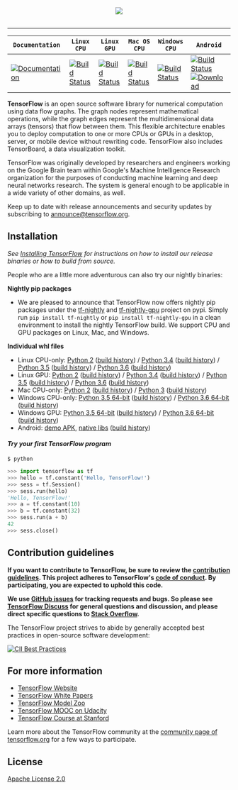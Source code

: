 <div align="center">
  <img src="https://www.tensorflow.org/images/tf_logo_transp.png"><br><br>
</div>

-----------------


| **`Documentation`** | **`Linux CPU`** | **`Linux GPU`** | **`Mac OS CPU`** | **`Windows CPU`** | **`Android`** |
|-----------------|---------------------|------------------|-------------------|---------------|---------------|
| [![Documentation](https://img.shields.io/badge/api-reference-blue.svg)](https://www.tensorflow.org/api_docs/) | [![Build Status](https://ci.tensorflow.org/buildStatus/icon?job=tensorflow-master-cpu)](https://ci.tensorflow.org/job/tensorflow-master-cpu) | [![Build Status](https://ci.tensorflow.org/buildStatus/icon?job=tensorflow-master-linux-gpu)](https://ci.tensorflow.org/job/tensorflow-master-linux-gpu) | [![Build Status](https://ci.tensorflow.org/buildStatus/icon?job=tensorflow-master-mac)](https://ci.tensorflow.org/job/tensorflow-master-mac) | [![Build Status](https://ci.tensorflow.org/buildStatus/icon?job=tensorflow-master-win-cmake-py)](https://ci.tensorflow.org/job/tensorflow-master-win-cmake-py) | [![Build Status](https://ci.tensorflow.org/buildStatus/icon?job=tensorflow-master-android)](https://ci.tensorflow.org/job/tensorflow-master-android) [ ![Download](https://api.bintray.com/packages/google/tensorflow/tensorflow/images/download.svg) ](https://bintray.com/google/tensorflow/tensorflow/_latestVersion)

**TensorFlow** is an open source software library for numerical computation using
data flow graphs.  The graph nodes represent mathematical operations, while
the graph edges represent the multidimensional data arrays (tensors) that flow
between them.  This flexible architecture enables you to deploy computation to one
or more CPUs or GPUs in a desktop, server, or mobile device without rewriting
code.  TensorFlow also includes TensorBoard, a data visualization toolkit.

TensorFlow was originally developed by researchers and engineers
working on the Google Brain team within Google's Machine Intelligence Research
organization for the purposes of conducting machine learning and deep neural
networks research.  The system is general enough to be applicable in a wide
variety of other domains, as well.

Keep up to date with release announcements and security updates by
subscribing to
[announce@tensorflow.org](https://groups.google.com/a/tensorflow.org/forum/#!forum/announce).

## Installation
*See [Installing TensorFlow](https://www.tensorflow.org/get_started/os_setup.html) for instructions on how to install our release binaries or how to build from source.*

People who are a little more adventurous can also try our nightly binaries:

**Nightly pip packages**
* We are pleased to announce that TensorFlow now offers nightly pip packages
under the [tf-nightly](https://pypi.python.org/pypi/tf-nightly) and
[tf-nightly-gpu](https://pypi.python.org/pypi/tf-nightly-gpu) project on pypi.
Simply run `pip install tf-nightly` or `pip install tf-nightly-gpu` in a clean
environment to install the nightly TensorFlow build. We support CPU and GPU
packages on Linux, Mac, and Windows.


**Individual whl files**
* Linux CPU-only: [Python 2](https://ci.tensorflow.org/view/tf-nightly/job/tf-nightly-linux/TF_BUILD_IS_OPT=OPT,TF_BUILD_IS_PIP=PIP,TF_BUILD_PYTHON_VERSION=PYTHON2,label=cpu-slave/lastSuccessfulBuild/artifact/pip_test/whl/tf_nightly-1.head-cp27-none-linux_x86_64.whl) ([build history](https://ci.tensorflow.org/view/tf-nightly/job/tf-nightly-linux/TF_BUILD_IS_OPT=OPT,TF_BUILD_IS_PIP=PIP,TF_BUILD_PYTHON_VERSION=PYTHON2,label=cpu-slave/)) / [Python 3.4](https://ci.tensorflow.org/view/tf-nightly/job/tf-nightly-linux/TF_BUILD_IS_OPT=OPT,TF_BUILD_IS_PIP=PIP,TF_BUILD_PYTHON_VERSION=PYTHON3,label=cpu-slave/lastSuccessfulBuild/artifact/pip_test/whl/tf_nightly-1.head-cp34-cp34m-linux_x86_64.whl) ([build history](https://ci.tensorflow.org/view/tf-nightly/job/tf-nightly-linux/TF_BUILD_IS_OPT=OPT,TF_BUILD_IS_PIP=PIP,TF_BUILD_PYTHON_VERSION=PYTHON3,label=cpu-slave/)) / [Python 3.5](https://ci.tensorflow.org/view/tf-nightly/job/tf-nightly-linux/TF_BUILD_IS_OPT=OPT,TF_BUILD_IS_PIP=PIP,TF_BUILD_PYTHON_VERSION=PYTHON3.5,label=cpu-slave/lastSuccessfulBuild/artifact/pip_test/whl/tf_nightly-1.head-cp35-cp35m-linux_x86_64.whl) ([build history](https://ci.tensorflow.org/view/tf-nightly/job/tf-nightly-linux/TF_BUILD_IS_OPT=OPT,TF_BUILD_IS_PIP=PIP,TF_BUILD_PYTHON_VERSION=PYTHON3.5,label=cpu-slave/)) / [Python 3.6](http://ci.tensorflow.org/view/tf-nightly/job/tf-nightly-linux/TF_BUILD_IS_OPT=OPT,TF_BUILD_IS_PIP=PIP,TF_BUILD_PYTHON_VERSION=PYTHON3.6,label=cpu-slave/lastSuccessfulBuild/artifact/pip_test/whl/tf_nightly-1.head-cp36-cp36m-linux_x86_64.whl) ([build history](https://ci.tensorflow.org/view/tf-nightly/job/tf-nightly-linux/TF_BUILD_IS_OPT=OPT,TF_BUILD_IS_PIP=PIP,TF_BUILD_PYTHON_VERSION=PYTHON3.6,label=cpu-slave/))
* Linux GPU: [Python 2](https://ci.tensorflow.org/view/tf-nightly/job/tf-nightly-linux/TF_BUILD_IS_OPT=OPT,TF_BUILD_IS_PIP=PIP,TF_BUILD_PYTHON_VERSION=PYTHON2,label=gpu-linux/42/artifact/pip_test/whl/tf_nightly_gpu-1.head-cp27-none-linux_x86_64.whl) ([build history](https://ci.tensorflow.org/view/tf-nightly/job/tf-nightly-linux/TF_BUILD_IS_OPT=OPT,TF_BUILD_IS_PIP=PIP,TF_BUILD_PYTHON_VERSION=PYTHON2,label=gpu-linux/)) / [Python 3.4](https://ci.tensorflow.org/view/tf-nightly/job/tf-nightly-linux/TF_BUILD_IS_OPT=OPT,TF_BUILD_IS_PIP=PIP,TF_BUILD_PYTHON_VERSION=PYTHON3,label=gpu-linux/lastSuccessfulBuild/artifact/pip_test/whl/tf_nightly_gpu-1.head-cp34-cp34m-linux_x86_64.whl) ([build history](https://ci.tensorflow.org/view/tf-nightly/job/tf-nightly-linux/TF_BUILD_IS_OPT=OPT,TF_BUILD_IS_PIP=PIP,TF_BUILD_PYTHON_VERSION=PYTHON3,label=gpu-linux/)) / [Python 3.5](https://ci.tensorflow.org/view/tf-nightly/job/tf-nightly-linux/TF_BUILD_IS_OPT=OPT,TF_BUILD_IS_PIP=PIP,TF_BUILD_PYTHON_VERSION=PYTHON3.5,label=gpu-linux/lastSuccessfulBuild/artifact/pip_test/whl/tf_nightly_gpu-1.head-cp35-cp35m-linux_x86_64.whl) ([build history](https://ci.tensorflow.org/view/tf-nightly/job/tf-nightly-linux/TF_BUILD_IS_OPT=OPT,TF_BUILD_IS_PIP=PIP,TF_BUILD_PYTHON_VERSION=PYTHON3.5,label=gpu-linux/)) / [Python 3.6](http://ci.tensorflow.org/view/tf-nightly/job/tf-nightly-linux/TF_BUILD_IS_OPT=OPT,TF_BUILD_IS_PIP=PIP,TF_BUILD_PYTHON_VERSION=PYTHON3.6,label=gpu-linux/lastSuccessfulBuild/artifact/pip_test/whl/tf_nightly_gpu-1.head-cp36-cp36m-linux_x86_64.whl) ([build history](https://ci.tensorflow.org/view/tf-nightly/job/tf-nightly-linux/TF_BUILD_IS_OPT=OPT,TF_BUILD_IS_PIP=PIP,TF_BUILD_PYTHON_VERSION=PYTHON3.6,label=gpu-linux/))
* Mac CPU-only: [Python 2](https://ci.tensorflow.org/view/tf-nightly/job/tf-nightly-mac/TF_BUILD_IS_OPT=OPT,TF_BUILD_IS_PIP=PIP,TF_BUILD_PYTHON_VERSION=PYTHON2,label=mac-slave/lastSuccessfulBuild/artifact/pip_test/whl/tf_nightly-1.head-py2-none-any.whl) ([build history](https://ci.tensorflow.org/view/tf-nightly/job/tf-nightly-mac/TF_BUILD_IS_OPT=OPT,TF_BUILD_IS_PIP=PIP,TF_BUILD_PYTHON_VERSION=PYTHON2,label=mac-slave/)) / [Python 3](https://ci.tensorflow.org/view/tf-nightly/job/tf-nightly-mac/TF_BUILD_IS_OPT=OPT,TF_BUILD_IS_PIP=PIP,TF_BUILD_PYTHON_VERSION=PYTHON3,label=mac-slave/lastSuccessfulBuild/artifact/pip_test/whl/tf_nightly-1.head-py3-none-any.whl) ([build history](https://ci.tensorflow.org/view/tf-nightly/job/tf-nightly-mac/TF_BUILD_IS_OPT=OPT,TF_BUILD_IS_PIP=PIP,TF_BUILD_PYTHON_VERSION=PYTHON3,label=mac-slave/))
* Windows CPU-only: [Python 3.5 64-bit](https://ci.tensorflow.org/view/tf-nightly/job/tf-nightly-windows/M=windows,PY=35/lastSuccessfulBuild/artifact/cmake_build/tf_python/dist/tf_nightly-1.head-cp35-cp35m-win_amd64.whl) ([build history](https://ci.tensorflow.org/view/tf-nightly/job/tf-nightly-windows/M=windows,PY=35/)) / [Python 3.6 64-bit](https://ci.tensorflow.org/view/tf-nightly/job/tf-nightly-windows/M=windows,PY=36/lastSuccessfulBuild/artifact/cmake_build/tf_python/dist/tf_nightly-1.head-cp36-cp36m-win_amd64.whl) ([build history](https://ci.tensorflow.org/view/tf-nightly/job/tf-nightly-windows/M=windows,PY=36/))
* Windows GPU: [Python 3.5 64-bit](https://ci.tensorflow.org/view/tf-nightly/job/tf-nightly-windows/M=windows-gpu,PY=35/lastSuccessfulBuild/artifact/cmake_build/tf_python/dist/tf_nightly_gpu-1.head-cp35-cp35m-win_amd64.whl) ([build history](https://ci.tensorflow.org/view/tf-nightly/job/tf-nightly-windows/M=windows-gpu,PY=35/)) / [Python 3.6 64-bit](https://ci.tensorflow.org/view/tf-nightly/job/tf-nightly-windows/M=windows-gpu,PY=36/lastSuccessfulBuild/artifact/cmake_build/tf_python/dist/tf_nightly_gpu-1.head-cp36-cp36m-win_amd64.whl) ([build history](https://ci.tensorflow.org/view/tf-nightly/job/tf-nightly-windows/M=windows-gpu,PY=36/))
* Android: [demo APK](https://ci.tensorflow.org/view/Nightly/job/nightly-android/lastSuccessfulBuild/artifact/out/tensorflow_demo.apk), [native libs](https://ci.tensorflow.org/view/Nightly/job/nightly-android/lastSuccessfulBuild/artifact/out/native/)
([build history](https://ci.tensorflow.org/view/Nightly/job/nightly-android/))

#### *Try your first TensorFlow program*
```shell
$ python
```
```python
>>> import tensorflow as tf
>>> hello = tf.constant('Hello, TensorFlow!')
>>> sess = tf.Session()
>>> sess.run(hello)
'Hello, TensorFlow!'
>>> a = tf.constant(10)
>>> b = tf.constant(32)
>>> sess.run(a + b)
42
>>> sess.close()
```

## Contribution guidelines

**If you want to contribute to TensorFlow, be sure to review the [contribution
guidelines](CONTRIBUTING.md). This project adheres to TensorFlow's
[code of conduct](CODE_OF_CONDUCT.md). By participating, you are expected to
uphold this code.**

**We use [GitHub issues](https://github.com/tensorflow/tensorflow/issues) for
tracking requests and bugs. So please see
[TensorFlow Discuss](https://groups.google.com/a/tensorflow.org/forum/#!forum/discuss) for general questions
and discussion, and please direct specific questions to [Stack Overflow](https://stackoverflow.com/questions/tagged/tensorflow).**

The TensorFlow project strives to abide by generally accepted best practices in open-source software development:

[![CII Best Practices](https://bestpractices.coreinfrastructure.org/projects/1486/badge)](https://bestpractices.coreinfrastructure.org/projects/1486)

## For more information

* [TensorFlow Website](https://www.tensorflow.org)
* [TensorFlow White Papers](https://www.tensorflow.org/about/bib)
* [TensorFlow Model Zoo](https://github.com/tensorflow/models)
* [TensorFlow MOOC on Udacity](https://www.udacity.com/course/deep-learning--ud730)
* [TensorFlow Course at Stanford](https://web.stanford.edu/class/cs20si)

Learn more about the TensorFlow community at the [community page of tensorflow.org](https://www.tensorflow.org/community) for a few ways to participate.

## License

[Apache License 2.0](LICENSE)
